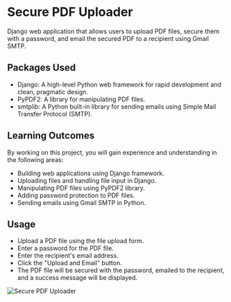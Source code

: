 # Secure PDF Uploader

Django web application that allows users to upload PDF files, secure them with a password, and email the secured PDF to a recipient using Gmail SMTP.

## Packages Used

- Django: A high-level Python web framework for rapid development and clean, pragmatic design.
- PyPDF2: A library for manipulating PDF files.
- smtplib: A Python built-in library for sending emails using Simple Mail Transfer Protocol (SMTP).


## Learning Outcomes

By working on this project, you will gain experience and understanding in the following areas:

- Building web applications using Django framework.
- Uploading files and handling file input in Django.
- Manipulating PDF files using PyPDF2 library.
- Adding password protection to PDF files.
- Sending emails using Gmail SMTP in Python.

## Usage

- Upload a PDF file using the file upload form.
- Enter a password for the PDF file.
- Enter the recipient's email address.
- Click the "Upload and Email" button.
- The PDF file will be secured with the password, emailed to the recipient, and a success message will be displayed.


![Secure PDF Uploader](https://i.imgur.com/T3yCnVZ.png)
